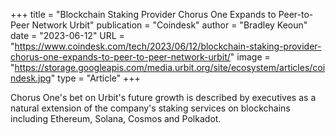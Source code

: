 +++
title = "Blockchain Staking Provider Chorus One Expands to Peer-to-Peer Network Urbit"
publication = "Coindesk"
author = "Bradley Keoun"
date = "2023-06-12"
URL = "https://www.coindesk.com/tech/2023/06/12/blockchain-staking-provider-chorus-one-expands-to-peer-to-peer-network-urbit/"
image = "https://storage.googleapis.com/media.urbit.org/site/ecosystem/articles/coindesk.jpg"
type = "Article"
+++

Chorus One's bet on Urbit's future growth is described by executives as a natural extension of the company's staking services on blockchains including Ethereum, Solana, Cosmos and Polkadot.
